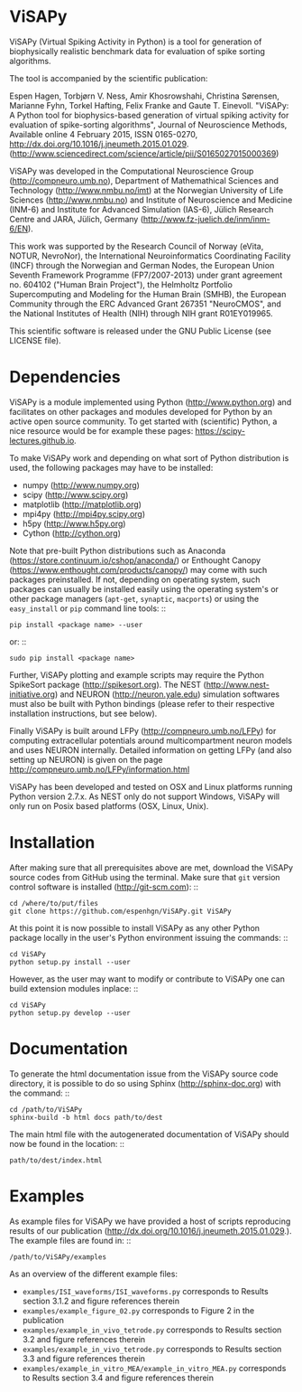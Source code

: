ViSAPy
======

ViSAPy (Virtual Spiking Activity in Python) is a tool for generation of
biophysically realistic benchmark data for evaluation of spike sorting
algorithms.

The tool is accompanied by the scientific publication:

Espen Hagen, Torbjørn V. Ness, Amir Khosrowshahi, Christina Sørensen,
Marianne Fyhn, Torkel Hafting, Felix Franke and Gaute T. Einevoll.
"ViSAPy: A Python tool for biophysics-based generation of virtual spiking
activity for evaluation of spike-sorting algorithms", Journal of
Neuroscience Methods,
Available online 4 February 2015, ISSN 0165-0270,
http://dx.doi.org/10.1016/j.jneumeth.2015.01.029.
(http://www.sciencedirect.com/science/article/pii/S0165027015000369)


ViSAPy was developed in the Computational Neuroscience Group
(http://compneuro.umb.no), Department of Mathemathical Sciences and Technology
(http://www.nmbu.no/imt) at the Norwegian University of Life Sciences
(http://www.nmbu.no) and Institute of Neuroscience and Medicine (INM-6) and
Institute for Advanced Simulation (IAS-6), Jülich Research Centre and JARA,
Jülich, Germany (http://www.fz-juelich.de/inm/inm-6/EN).

This work was supported by the Research Council of Norway (eVita, NOTUR,
NevroNor), the International Neuroinformatics Coordinating Facility (INCF)
through the Norwegian and German Nodes, the European Union Seventh Framework
Programme (FP7/2007-2013) under grant agreement no. 604102 ("Human Brain
Project"), the Helmholtz Portfolio Supercomputing and Modeling for the Human
Brain (SMHB), the European Community through the ERC Advanced Grant 267351
"NeuroCMOS", and the National Institutes of Health (NIH) through
NIH grant R01EY019965. 

This scientific software is released under the GNU Public License
(see LICENSE file).


Dependencies
============

ViSAPy is a module implemented using Python (http://www.python.org) and
facilitates on other packages and modules developed for Python by an active
open source community. To get started with (scientific) Python, a nice resource
would be for example these pages: https://scipy-lectures.github.io. 


To make ViSAPy work and depending on what sort of Python distribution is used,
the following packages may have to be installed:

- numpy (http://www.numpy.org)
- scipy (http://www.scipy.org)
- matplotlib (http://matplotlib.org)
- mpi4py (http://mpi4py.scipy.org)
- h5py (http://www.h5py.org)
- Cython (http://cython.org)


Note that pre-built Python distributions such as Anaconda
(https://store.continuum.io/cshop/anaconda/) or Enthought Canopy
(https://www.enthought.com/products/canopy/) may come with such packages
preinstalled. If not, depending on operating system, such packages can usually
be installed easily using the operating system's or other package managers
(``apt-get``, ``synaptic``, ``macports``) or using the ``easy_install`` or
``pip`` command line
tools:                                                                      ::

    pip install <package name> --user

or:                                                                         ::

    sudo pip install <package name>


Further, ViSAPy plotting and example scripts may require the Python SpikeSort
package (http://spikesort.org). 
The NEST (http://www.nest-initiative.org) and NEURON (http://neuron.yale.edu)
simulation softwares must also be built with Python bindings (please refer to
their respective installation instructions, but see below).

Finally ViSAPy is built around LFPy (http://compneuro.umb.no/LFPy) for computing
extracellular potentials around multicompartment neuron models and uses NEURON
internally. Detailed information on getting LFPy (and also setting up NEURON) is
given on the page http://compneuro.umb.no/LFPy/information.html

ViSAPy has been developed and tested on OSX and Linux platforms running Python
version 2.7.x. As NEST only do not support Windows, ViSAPy will only run on
Posix based platforms (OSX, Linux, Unix).


Installation
============

After making sure that all prerequisites above are met, download the ViSAPy
source codes from GitHub using the terminal. Make sure that ``git`` version
control software is installed (http://git-scm.com):                         ::

    cd /where/to/put/files
    git clone https://github.com/espenhgn/ViSAPy.git ViSAPy

At this point it is now possible to install ViSAPy as any other Python package
locally in the user's Python environment issuing the commands:              ::

    cd ViSAPy
    python setup.py install --user

However, as the user may want to modify or contribute to ViSAPy one can build
extension modules inplace:                                                    ::
    
    cd ViSAPy
    python setup.py develop --user


Documentation
=============

To generate the html documentation issue from the ViSAPy source code directory,
it is possible to do so using Sphinx (http://sphinx-doc.org) with the command:
::
    
    cd /path/to/ViSAPy
    sphinx-build -b html docs path/to/dest

The main html file with the autogenerated documentation of ViSAPy should now be
found in the location:                                                      ::
    
    path/to/dest/index.html


Examples
========

As example files for ViSAPy we have provided a host of scripts reproducing
results of our publication (http://dx.doi.org/10.1016/j.jneumeth.2015.01.029.).
The example files are found in:                                             ::
    
    /path/to/ViSAPy/examples
    
As an overview of the different example files:

- ``examples/ISI_waveforms/ISI_waveforms.py`` corresponds to Results section
    3.1.2 and figure references therein
- ``examples/example_figure_02.py`` corresponds to Figure 2 in the publication
- ``examples/example_in_vivo_tetrode.py`` corresponds to Results section 3.2 and
    figure references therein
- ``examples/example_in_vivo_tetrode.py`` corresponds to Results section 3.3 and
    figure references therein
- ``examples/example_in_vitro_MEA/example_in_vitro_MEA.py`` corresponds to
    Results section 3.4 and figure references therein

